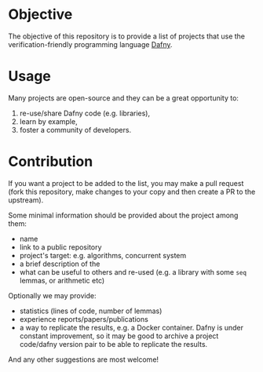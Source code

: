 # Objective

The objective of this repository is to provide a list of projects that use the
verification-friendly programming language [Dafny](https://github.com/dafny-lang/dafny).

# Usage

Many projects are open-source and they can be a great opportunity to:

1. re-use/share Dafny code (e.g. libraries),
1. learn by example,
1. foster a community of developers.

# Contribution

If you want a project to be added to the list, you may make a pull request (fork this repository, make changes to your copy and then create a PR to the upstream).

Some minimal information should be provided about the project among them:

* name
* link to a public repository
* project's target: e.g. algorithms, concurrent system
* a brief description of the 
* what can be useful to others and re-used (e.g. a library with some `seq` lemmas, or arithmetic etc)

 Optionally we may provide:

* statistics (lines of code, number of lemmas)
* experience reports/papers/publications 
* a way to replicate the results, e.g. a Docker container. Dafny is under constant improvement, so it may be good to archive a project code/dafny version pair to be able to replicate the results.

And any other suggestions are most welcome! 
